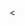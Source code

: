 <!-- 29. Crie um cadastro de Pessoas com 5 pessoas utilizando Array. Cada pessoa deve ter os seguintes valores cadastrados: No, idade, Cep. A Chave primeria da Array será o numero 1,2,3,4,5.
I   
30. Utilizando o exercicio acima, (mantenha os 5 cadastros ja existentes e) faça um formulario permita insersão de novas pessoas.
      
31. Possibilite alterar um valor em seu banco.
    
32. Inclua um botão excluir um item da sua array. 
    
33. Inclua um campo Saldo em Carteira para cada pessoa, imprima o total em carteira de todo o cadastro.
     
34. Imprima o numero total de pessoas em seu cadastro no rodapé da pagina.  -->

<<!-- Crie um cadastro de Pessoas com 5 pessoas utilizando Array. Cada pessoa deve ter os seguintes valores cadastrados: Nome, idade, Cep. A Chave primária da Array será o numero 1,2,3,4,5. -->
